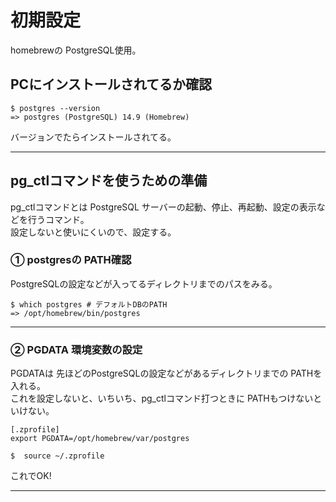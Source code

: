 #  初期設定
homebrewの PostgreSQL使用。  

## PCにインストールされてるか確認
~~~
$ postgres --version
=> postgres (PostgreSQL) 14.9 (Homebrew)
~~~
バージョンでたらインストールされてる。
***

## pg_ctlコマンドを使うための準備
pg_ctlコマンドとは PostgreSQL サーバーの起動、停止、再起動、設定の表示などを行うコマンド。  
設定しないと使いにくいので、設定する。  

### ① postgresの PATH確認
PostgreSQLの設定などが入ってるディレクトリまでのパスをみる。
~~~
$ which postgres # デフォルトDBのPATH
=> /opt/homebrew/bin/postgres
~~~
***

### ② PGDATA 環境変数の設定  
PGDATAは 先ほどのPostgreSQLの設定などがあるディレクトリまでの PATHを入れる。    
これを設定しないと、いちいち、pg_ctlコマンド打つときに PATHもつけないといけない。  
~~~
[.zprofile]
export PGDATA=/opt/homebrew/var/postgres

$  source ~/.zprofile 
~~~

これでOK!
***
